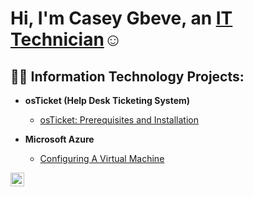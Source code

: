 <h1>Hi, I'm Casey Gbeve, an <a href="https://www.linkedin.com/in/casey-gbeve-b292311b5/">IT Technician</a>☺</h1>

<h2>👨‍💻 Information Technology Projects:</h2>

- <b>osTicket (Help Desk Ticketing System)</b>
  - [osTicket: Prerequisites and Installation](https://github.com/CaseyBuilds/osticket-prereqs)
  
- <b>Microsoft Azure</b>
  - [Configuring A Virtual Machine](https://github.com/CaseyBuilds/configure-VM/blob/main/README.md)
  


[<img align="left" alt="Casey | LinkedIn" width="22px" src="https://cdn.jsdelivr.net/npm/simple-icons@v3/icons/linkedin.svg" />][linkedin]

[linkedin]: https://www.linkedin.com/in/casey-gbeve-b292311b5/
